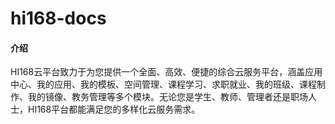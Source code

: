 # hi168-docs

#### 介绍
HI168云平台致力于为您提供一个全面、高效、便捷的综合云服务平台，涵盖应用中心、我的应用、我的模板、空间管理、课程学习、求职就业、我的班级、课程制作、我的镜像、教务管理等多个模块。无论您是学生、教师、管理者还是职场人士，HI168平台都能满足您的多样化云服务需求。

